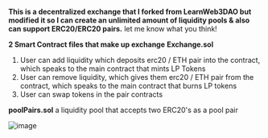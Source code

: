 **This is a decentralized exchange that I forked from LearnWeb3DAO but modified it so I can create an unlimited amount of liquidity pools & also can support ERC20/ERC20 pairs.**
let me know what you think!

**2 Smart Contract files that make up exchange**
**Exchange.sol**
1. User can add liquidity which deposits erc20 / ETH pair into the contract, which speaks to the main contract that mints LP Tokens
2. User can remove liquidity, which gives them erc20 / ETH pair from the contract, which speaks to the main contract that burns LP tokens
3. User can swap tokens in the pair contracts

**poolPairs.sol** 
a liquidity pool that accepts two ERC20's as a pool pair

![image](https://user-images.githubusercontent.com/100609687/190956541-b4914a7d-3d41-42ce-a77a-aefce28a74fb.png)
